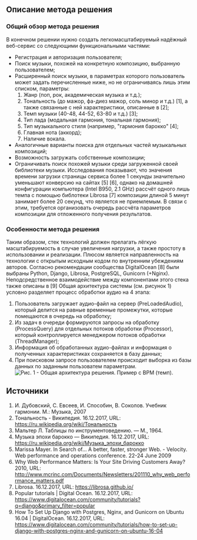 ## Описание метода решения
### Общий обзор метода решения
В конечном решении нужно создать легкомасштабируемый надёжный веб-сервис со следующими функциональными частями:
* Регистрация и авторизация пользователя;
* Поиск музыки, похожей на конкретную композицию, выбранную пользователем;
* Расширенный поиск музыки, в параметрах которого пользователь может задать перечисленные ниже, но не ограничиваясь лишь этим списком, параметры:
  1. Жанр (поп, рок, академическая музыка и т.д.);
  2. Тональность (до мажор, фа-диез мажор, соль минор и т.д.) [1], а также связанные с ней характеристики, описанные в [2];
  3. Темп музыки (40-48, 44-52, 63-80 и т.д.) [3];
  4. Тип лада (модальная гармония, тональная гармония);
  5. Тип музыкального стиля (например, "гармония барокко" [4];
  6. Главная нота (аккорд);
  7. Наличие вокала.
* Аналогичные варианты поиска для отдельных частей музыкальных композиций;
* Возможность загружать собственные композиции;
* Ограничивать поиск похожей музыки среди загруженной своей библиотеки музыки.
Исследования показывают, что значения времени загрузки страницы сервиса более 1 секунды значительно уменьшают конверсию на сайтах [5] [6], однако на домашней конфигурации компьютера (Intel B950, 2.1 GHz) рассчёт одного лишь темпа с помощью библотеки Librosa [7] композиции длиной 5 минут занимает более 20 секунд, что является не приемлемым. В связи с этим, требуется организовать очередь рассчёта параметров композиции для отложенного получения результатов.
### Особенности метода решения
Таким образом, стек технологий должен прелагать лёгкую масштабируемость в случае увеличения нагрузки, а также простоту в использовании и реализации. Плюсом является направленность на технологии с открытым исходным кодом по внутренним убеждениям авторов. Согласно рекомендации сообщества DigitalOcean [8] были выбраны Python, Django, Librosa, PostgreSQL, Gunicorn (+Nginx). Неподсредственное взаимодействие между компонентами этого стека также описаны в [9]
Общая архитектура системы (см. рисунок 1) условно разделяет процесс обработки аудио на 4 этапа:
1. Пользователь загружает аудио-файл на сервер (PreLoadedAudio), который делится на равные временные промежутки, которые помещаются в очередь на обработку;
2. Из задач в очереди формируются запросы на обработку (ProcessQuery) для отдельных потоков обработки (Processor), который контроллируется менеджером потоков обработки (ThreadManager);
3. Информация об обработанных аудио-файлах и информация о полученных характеристиках сохраняется в базу данных;
4. При поисковом запросе пользователем происходит выборка из базы данных по заданным пользоватем параметрам.
![Рис. 1 - Общая архитектура решения. Пример с BPM (темп).](https://pp.userapi.com/c840622/v840622299/33a51/yZvIzKfzg2c.jpg)
## Источники
1. И. Дубовский, С. Евсеев, И. Способин, В. Соколов. Учебник гармонии. М.: Музыка, 2007
2. Тональность - Википедия. 16.12.2017, URL: https://ru.wikipedia.org/wiki/Тональность
3. Мальтер Л. Таблицы по инструментоведению. — М., 1964.
4. Музыка эпохи барокко — Википедия. 16.12.2017, URL: https://ru.wikipedia.org/wiki/Музыка_эпохи_барокко
5. Marissa Mayer. In Search of... A better, faster, stronger Web. - Velocity. Web performance and operations conference. 22-24 June 2009
6. Why Web Performance Matters: Is Your Site Driving Customers Away? 2010, URL: http://www.mcrinc.com/Documents/Newsletters/201110_why_web_performance_matters.pdf
7. Librosa. 16.12.2017, URL: https://librosa.github.io/
8. Popular tutorials | Digital Ocean. 16.12.2017, URL: https://www.digitalocean.com/community/tutorials?q=django&primary_filter=popular
9. How To Set Up Django with Postgres, Nginx, and Gunicorn on Ubuntu 16.04 | DigitalOcean. 16.12.2017, URL: https://www.digitalocean.com/community/tutorials/how-to-set-up-django-with-postgres-nginx-and-gunicorn-on-ubuntu-16-04
